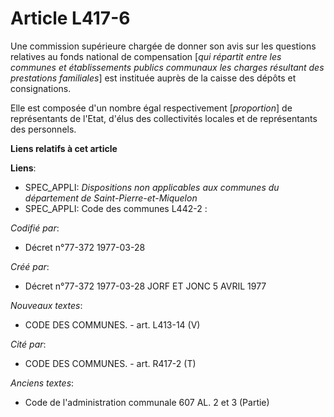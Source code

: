 # Article L417-6

Une commission supérieure chargée de donner son avis sur les questions relatives au fonds national de compensation [*qui
répartit entre les communes et établissements publics communaux les charges résultant des prestations familiales*] est
instituée auprès de la caisse des dépôts et consignations.

Elle est composée d'un nombre égal respectivement [*proportion*] de représentants de l'Etat, d'élus des collectivités locales
et de représentants des personnels.

**Liens relatifs à cet article**

**Liens**:

  - SPEC_APPLI: *Dispositions non applicables aux communes du département de Saint-Pierre-et-Miquelon*
  - SPEC_APPLI: Code des communes L442-2 :

_Codifié par_:

  - Décret n°77-372 1977-03-28

_Créé par_:

  - Décret n°77-372 1977-03-28 JORF ET JONC 5 AVRIL 1977

_Nouveaux textes_:

  - CODE DES COMMUNES. - art. L413-14 (V)

_Cité par_:

  - CODE DES COMMUNES. - art. R417-2 (T)

_Anciens textes_:

  - Code de l'administration communale 607 AL. 2 et 3 (Partie)
